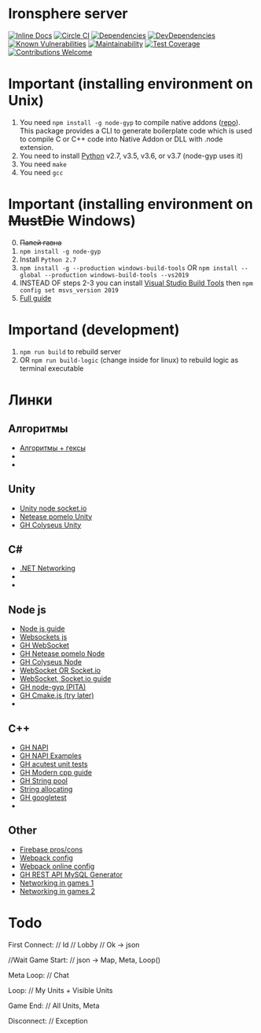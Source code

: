 # Ironsphere server #

[![Inline Docs](http://inch-ci.org/github/caxapexac/IronsphereServer.svg?branch=master)](http://inch-ci.org/github/caxapexac/IronsphereServer)
[![Circle CI](https://circleci.com/gh/caxapexac/IronsphereServer.svg?style=shield)](https://circleci.com/gh/caxapexac/IronsphereServer)
[![Dependencies](https://david-dm.org/caxapexac/IronsphereServer.svg)](https://david-dm.org/caxapexac/IronsphereServer)
[![DevDependencies](https://david-dm.org/caxapexac/IronsphereServer/dev-status.svg)](https://david-dm.org/caxapexac/IronsphereServer#get_info=devDependencies)
[![Known Vulnerabilities](https://snyk.io/test/github/caxapexac/IronsphereServer/badge.svg?targetFile=package.json)](https://snyk.io/test/github/caxapexac/IronsphereServer?targetFile=package.json)
[![Maintainability](https://api.codeclimate.com/v1/badges/af8d9995f5c480c73273/maintainability)](https://codeclimate.com/github/caxapexac/IronsphereServer/maintainability)
[![Test Coverage](https://api.codeclimate.com/v1/badges/af8d9995f5c480c73273/test_coverage)](https://codeclimate.com/github/caxapexac/IronsphereServer/test_coverage)
[![Contributions Welcome](https://img.shields.io/badge/contributions-welcome-brightgreen.svg?style=flat)](https://github.com/caxapexac/IronsphereServer/issues)

# Important (installing environment on Unix) #

1. You need `npm install -g node-gyp` to compile native addons ([repo](https://github.com/nodejs/node-gyp)). This package provides a CLI to generate boilerplate code which is used to compile C or C++ code into Native Addon or DLL with .node extension.
2. You need to install [Python](https://www.python.org/) v2.7, v3.5, v3.6, or v3.7 (node-gyp uses it)
3. You need `make`
4. You need `gcc`

# Important (installing environment on ~~MustDie~~ Windows) #
0. ~~Папей гавна~~
1. `npm install -g node-gyp`
2. Install `Python 2.7`
3. `npm install -g --production windows-build-tools` OR `npm install --global --production windows-build-tools --vs2019`
4. INSTEAD OF steps 2-3 you can install [Visual Studio Build Tools](https://visualstudio.microsoft.com/thank-you-downloading-visual-studio/?sku=BuildTools) then `npm config set msvs_version 2019`
5. [Full guide](https://spin.atomicobject.com/2019/03/27/node-gyp-windows/)

# Importand (development) #

1. `npm run build` to rebuild server
2. OR `npm run build-logic` (change inside for linux) to rebuild logic as terminal executable

# Линки #

## Алгоритмы
- [Алгоритмы + гексы](https://www.redblobgames.com/)
- []()
- []()

## Unity
- [Unity node socket.io](https://www.youtube.com/watch?v=J0udhTJwR88)
- [Netease pomelo Unity](https://github.com/NetEase/UnitySocketIO)
- [GH Colyseus Unity](https://github.com/colyseus/colyseus-unity3d)

## C#
- [.NET Networking](https://metanit.com/sharp/net/1.1.php)
- []()
- []()

## Node js
- [Node js guide](https://learn.javascript.ru/screencast/nodejs)
- [Websockets js](https://learn.javascript.ru/websocket)
- [GH WebSocket](https://github.com/websockets/ws)
- [GH Netease pomelo Node](https://github.com/NetEase/pomelo)
- [GH Colyseus Node](https://github.com/colyseus/colyseus)
- [WebSocket OR Socket.io](https://stackoverflow.com/questions/10112178/differences-between-socket-io-and-websockets)
- [WebSocket, Socket.io guide](https://davidwalsh.name/websocket)
- [GH node-gyp (PITA)](https://github.com/nodejs/node-gyp)
- [GH Cmake.js (try later)](https://github.com/cmake-js/cmake-js)
- []()


## C++
- [GH NAPI](https://github.com/nodejs/node-addon-api)
- [GH NAPI Examples](https://github.com/nodejs/node-addon-examples)
- [GH acutest unit tests](https://github.com/mity/acutest/tree/master/include)
- [GH Modern cpp guide](https://github.com/AnthonyCalandra/modern-cpp-features)
- [GH String pool](https://github.com/GiovanniDicanio/StringPool)
- [String allocating](https://stackoverflow.com/questions/26130941/stdstring-allocations-are-my-current-bottleneck-how-can-i-optimize-with-a)
- [GH googletest](https://github.com/google/googletest)
- []()

## Other
- [Firebase pros/cons](https://crisp.write_chat/blog/why-you-should-never-use-firebase-realtime-database/)
- [Webpack config](https://webpack.js.org/configuration/#options)
- [Webpack online config](https://createapp.dev/webpack)
- [GH REST API MySQL Generator](https://github.com/o1lab/xmysql/)
- [Networking in games 1](https://youtu.be/EU81tjgoKoI)
- [Networking in games 2](https://youtu.be/K3Z1PY2vr3Q)


# Todo #

First Connect:
// Id
// Lobby
// Ok -> json


//Wait
Game Start:
// json -> Map, Meta, Loop()

Meta Loop:
// Chat

Loop:
// My Units + Visible Units

Game End:
// All Units, Meta

Disconnect:
// Exception
